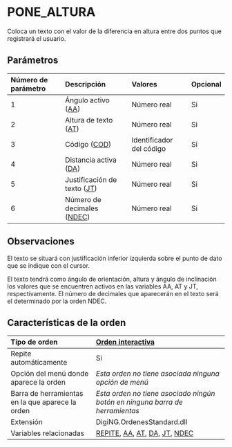 # PONE\_ALTURA

Coloca un texto con el valor de la diferencia en altura entre dos puntos que registrará el usuario.

## Parámetros

| Número de parámetro | Descripción | Valores | Opcional |
| :--- | :--- | :--- | :--- |
| 1 | Ángulo activo \([AA](AA.html)\) | Número real | Si |
| 2 | Altura de texto \([AT](AT.html)\) | Número real | Si |
| 3 | Código \([COD](COD.html)\) | Identificador del código | Si |
| 4 | Distancia activa \([DA](DA.html)\) | Número real | Si |
| 5 | Justificación de texto \([JT](JT.html)\) | Número real | Si |
| 6 | Número de decimales \([NDEC](NDEC.html)\) | Número real | Si |

## Observaciones

El texto se situará con justificación inferior izquierda sobre el punto de dato que se indique con el cursor.

El texto tendrá como ángulo de orientación, altura y ángulo de inclinación los valores que se encuentren activos en las variables AA, AT y JT, respectivamente. El número de decimales que aparecerán en el texto será el determinado por la orden NDEC.

## Características de la orden

| Tipo de orden | [Orden interactiva]() |
| :--- | :--- |
| Repite automáticamente | Si |
| Opción del menú donde aparece la orden | _Esta orden no tiene asociada ninguna opción de menú_ |
| Barra de herramientas en la que aparece la orden | _Esta orden no tiene asociado ningún botón en ninguna barra de herramientas_ |
| Extensión | DigiNG.OrdenesStandard.dll |
| Variables relacionadas | [REPITE](REPITE.html), [AA](AA.html), [AT](AT.html), [DA](DA.html), [JT](JT.html), [NDEC](NDEC.html) |

